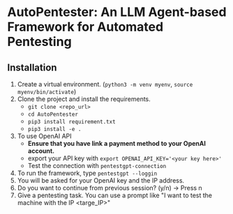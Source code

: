 # AutoPentester: An LLM Agent-based Framework for Automated Pentesting


<!-- Quick Start -->
## Installation
1. Create a virtual environment. (`python3 -m venv myenv`, `source myenv/bin/activate`)
2. Clone the project and install the requirements.
     - `git clone <repo_url>`
     - `cd AutoPentester`
     - `pip3 install requirement.txt`
     - `pip3 install -e .`
3. To use OpenAI API
   - **Ensure that you have link a payment method to your OpenAI account.**
   - export your API key with `export OPENAI_API_KEY='<your key here>'`
   - Test the connection with `pentestgpt-connection`
4. To run the framework, type  `pentestgpt --loggin`
5. You will be asked for your OpenAI key and the IP address.
6. Do you want to continue from previous session? (y/n) -> Press n
7. Give a pentesting task. You can use a prompt like "I want to test the machine with the IP <targe_IP>"
